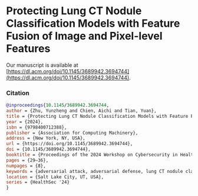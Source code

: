 # Protecting Lung CT Nodule Classification Models with Feature Fusion of Image and Pixel-level Features
Our manuscript is available at [https://dl.acm.org/doi/10.1145/3689942.3694744](https://dl.acm.org/doi/10.1145/3689942.3694744).

### Citation
```bibtex
@inproceedings{10.1145/3689942.3694744,
author = {Zhu, Yunzheng and Chien, Aichi and Tian, Yuan},
title = {Protecting Lung CT Nodule Classification Models with Feature Fusion of Image and Pixel-level Features},
year = {2024},
isbn = {9798400712388},
publisher = {Association for Computing Machinery},
address = {New York, NY, USA},
url = {https://doi.org/10.1145/3689942.3694744},
doi = {10.1145/3689942.3694744},
booktitle = {Proceedings of the 2024 Workshop on Cybersecurity in Healthcare},
pages = {29–36},
numpages = {8},
keywords = {adversarial attack, adversarial defense, lung CT nodule classification},
location = {Salt Lake City, UT, USA},
series = {HealthSec '24}
}
```
